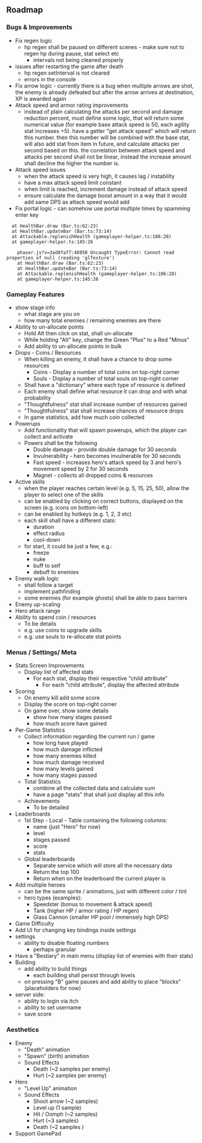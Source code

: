 ## Roadmap

### Bugs & Improvements

- Fix regen logic
    - hp regen shall be paused on different scenes - make sure not to regen hp during pause, stat select etc
        - intervals not being cleaned properly
- issues after restarting the game after death
    - hp regen setInterval is not cleared
    - errors in the console
- Fix arrow logic - currently there is a bug when multiple arrows are shot, the enemy is already defeated but after the
  arrow arrives at destination, XP is awarded again
- Attack speed and armor rating improvements
    - instead of plain calculating the attacks per second and damage reduction percent, must define some logic, that
      will return some numerical value (for example base attack speed is 50, each agility stat increases +5). have a
      getter "get attack speed" which will return this number. then this number will be combined with the base stat,
      will also add stat from item in future, and calculate attacks per second based on this. the correlation between
      attack speed and attacks per second shall not be linear, instead the increase amount shall decline the higher the
      number is.
- Attack speed issues
    - when the attack speed is very high, it causes lag / instability
    - have a max attack speed limit constant
    - when limit is reached, increment damage instead of attack speed
    - ensure calculate the damage boost amount in a way that it would add same DPS as attack speed would add
- Fix portal logic - can somehow use portal multiple times by spamming enter key

```phaser.js?v=3ad8faf7:119974 Uncaught TypeError: Cannot read properties of null (reading 'cut')
  at HealthBar.draw (Bar.ts:62:23)
  at HealthBar.updateBar (Bar.ts:73:14)
  at Attackable.replenishHealth (gameplayer-helper.ts:106:28)
  at gameplayer-helper.ts:145:26
```

```
    phaser.js?v=3ad8faf7:46950 Uncaught TypeError: Cannot read properties of null (reading 'glTexture')
    at HealthBar.draw (Bar.ts:62:23)
    at HealthBar.updateBar (Bar.ts:73:14)
    at Attackable.replenishHealth (gameplayer-helper.ts:106:28)
    at gameplayer-helper.ts:145:26
```

### Gameplay Features

- show stage info
    - what stage are you on
    - how many total enemies / remaining enemies are there
- Ability to un-allocate points
    - Hold Alt then click on stat, shall un-allocate
    - While holding "Alt" key, change the Green "Plus" to a Red "Minus"
    - Add ability to un-allocate points in bulk
- Drops - Coins / Resources
    - When killing an enemy, it shall have a chance to drop some resources
        - Coins - Display a number of total coins on top-right corner
        - Souls - Display a number of total souls on top-right corner
    - Shall have a "dictionary" where each type of resource is defined
    - Each enemy shall define what resource it can drop and with what probability
    - "Thoughtfulness" stat shall increase number of resources gained
    - "Thoughtfulness" stat shall increase chances of resource drops
    - In game statistics, add how much coin collected
- Powerups
    - Add functionality that will spawn powerups, which the player can collect and activate
    - Powers shall be the following
        - Double damage - provide double damage for 30 seconds
        - Invulnerability - hero becomes invulnerable for 30 seconds
        - Fast speed - increases hero's attack speed by 3 and hero's movement speed by 2 for 30 seconds
        - Magnet - collects all dropped coins & resources
- Active skills
    - when the player reaches certain level (e.g. 5, 15, 25, 50), allow the player to select one of the skills
    - can be enabled by clicking on correct buttons, displayed on the screen (e.g. icons on bottom-left)
    - can be enabled by hotkeys (e.g. 1, 2, 3 etc)
    - each skill shall have a different stats:
        - duration
        - effect radius
        - cool-down
    - for start, it could be just a few, e.g.:
        - freeze
        - nuke
        - buff to self
        - debuff to enemies
- Enemy walk logic
    - shall follow a target
    - implement pathfinding
    - some enemies (for example ghosts) shall be able to pass barriers
- Enemy up-scaling
- Hero attack range
- Ability to spend coin / resources
    - To be details
    - e.g. use coins to upgrade skills
    - e.g. use souls to re-allocate stat points

### Menus / Settings/ Meta

- Stats Screen Improvements
    - Display list of affected stats
        - For each stat, display their respective "child attribute"
            - For each "child attribute", display the affected attribute
- Scoring
    - On enemy kill add some score
    - Display the score on top-right corner
    - On game over, show some details
        - show how many stages passed
        - how much score have gained
- Per-Game Statistics
    - Collect information regarding the current run / game
        - how long have played
        - how much damage inflicted
        - how many enemies killed
        - how much damage received
        - how many levels gained
        - how many stages passed
    - Total Statistics
        - combine all the collected data and calculate sum
        - have a page "stats" that shall just display all this info
    - Achievements
        - To be detailed
- Leaderboards
    - 1st Step - Local - Table containing the following columns:
        - name (just "Hero" for now)
        - level
        - stages passed
        - score
        - stats
    - Global leaderboards
        - Separate service which will store all the necessary data
        - Return the top 100
        - Return when on the leaderboard the current player is
- Add multiple heroes
    - can be the same sprite / animations, just with different color / tint
    - hero types (examples):
        - Speedster (bonus to movement & attack speed)
        - Tank (higher HP / armor rating / HP regen)
        - Glass Cannon (smaller HP pool / immensely high DPS)
- Game Difficulty
- Add UI for changing key bindings inside settings
- settings
    - ability to disable floating numbers
        - perhaps granular
- Have a "Bestiary" in main menu (display list of enemies with their stats)
- Building
    - add ability to build things
        - each building shall persist through levels
    - on pressing "B" game pauses and add ability to place "blocks" (placeholders for now)
- server side:
    - ability to login via itch
    - ability to set username
    - save score

### Aesthetics

- Enemy
    - "Death" animation
    - "Spawn" (birth) animation
    - Sound Effects
        - Death (~2 samples per enemy)
        - Hurt (~2 samples per enemy)
- Hero
    - "Level Up" animation
    - Sound Effects
        - Shoot arrow (~2 samples)
        - Level up (1 sample)
        - Hit / Oomph (~2 samples)
        - Hurt (~3 samples)
        - Death (~2 samples )
- Support GamePad
